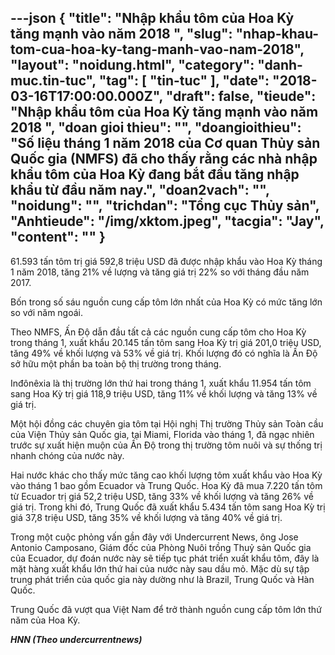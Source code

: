 ---json
{
    "title": "Nhập khẩu tôm của Hoa Kỳ tăng mạnh vào năm 2018 ",
    "slug": "nhap-khau-tom-cua-hoa-ky-tang-manh-vao-nam-2018",
    "layout": "noidung.html",
    "category": "danh-muc.tin-tuc",
    "tag": [
        "tin-tuc"
    ],
    "date": "2018-03-16T17:00:00.000Z",
    "draft": false,
    "tieude": "Nhập khẩu tôm của Hoa Kỳ tăng mạnh vào năm 2018 ",
    "doan gioi thieu": "",
    "doangioithieu": "Số liệu tháng 1 năm 2018 của Cơ quan Thủy sản Quốc gia (NMFS) đã cho thấy rằng các nhà nhập khẩu tôm của Hoa Kỳ đang bắt đầu tăng nhập khẩu từ đầu năm nay.",
    "doan2vach": "",
    "noidung": "",
    "trichdan": "Tổng cục Thủy sản",
    "Anhtieude": "/img/xktom.jpeg",
    "tacgia": "Jay",
    "__content__": ""
}
---
<p><span style="font-size:14px">61.593 tấn t&ocirc;m trị gi&aacute; 592,8 triệu USD đ&atilde; được nhập khẩu v&agrave;o Hoa Kỳ th&aacute;ng 1 năm 2018, tăng 21% về lượng v&agrave; tăng gi&aacute; trị 22% so với th&aacute;ng đầu năm 2017.</span></p>

<p><span style="font-size:14px">Bốn trong số s&aacute;u nguồn cung cấp t&ocirc;m lớn nhất của Hoa Kỳ c&oacute; mức tăng lớn so với năm ngo&aacute;i.</span></p>

<p><span style="font-size:14px">Theo NMFS, Ấn Độ dẫn đầu tất cả c&aacute;c nguồn cung cấp t&ocirc;m cho Hoa Kỳ trong th&aacute;ng 1, xuất khẩu 20.145 tấn t&ocirc;m sang Hoa Kỳ trị gi&aacute; 201,0 triệu USD, tăng 49% về khối lượng v&agrave; 53% về gi&aacute; trị. Khối lượng đ&oacute; c&oacute; nghĩa l&agrave; Ấn Độ sở hữu một phần ba to&agrave;n bộ thị trường trong th&aacute;ng.</span></p>

<p><span style="font-size:14px">Inđ&ocirc;n&ecirc;xia l&agrave; thị trường lớn thứ hai trong th&aacute;ng 1, xuất khẩu 11.954 tấn t&ocirc;m sang Hoa Kỳ trị gi&aacute; 118,9 triệu USD, tăng 11% về khối lượng v&agrave; tăng 13% về gi&aacute; trị.</span></p>

<p><span style="font-size:14px">Một hội đồng c&aacute;c chuy&ecirc;n gia t&ocirc;m tại Hội nghị Thị trường Thủy sản To&agrave;n cầu của Viện Thủy sản Quốc gia, tại Miami, Florida v&agrave;o th&aacute;ng 1, đ&atilde; ngạc nhi&ecirc;n trước sự xuất hiện muộn của Ấn Độ trong thị trường t&ocirc;m nu&ocirc;i v&agrave; sự thống trị nhanh ch&oacute;ng của nước n&agrave;y.</span></p>

<p><span style="font-size:14px">Hai nước kh&aacute;c cho thấy mức tăng cao khối lượng t&ocirc;m xuất khẩu v&agrave;o Hoa Kỳ v&agrave;o th&aacute;ng 1 bao gồm Ecuador v&agrave; Trung Quốc. Hoa Kỳ đ&atilde; mua 7.220 tấn t&ocirc;m từ Ecuador trị gi&aacute; 52,2 triệu USD, tăng 33% về khối lượng v&agrave; tăng 26% về gi&aacute; trị. Trong khi đ&oacute;, Trung Quốc đ&atilde; xuất khẩu 5.434 tấn t&ocirc;m sang Hoa Kỳ trị gi&aacute; 37,8 triệu USD, tăng 35% về khối lượng v&agrave; tăng 40% về gi&aacute; trị.</span></p>

<p><span style="font-size:14px">Trong một cuộc phỏng vấn gần đ&acirc;y với Undercurrent News, &ocirc;ng Jose Antonio Camposano, Gi&aacute;m đốc của Ph&ograve;ng Nu&ocirc;i trồng Thuỷ sản Quốc gia của Ecuador, dự đo&aacute;n nước n&agrave;y sẽ tiếp tục ph&aacute;t triển xuất khẩu t&ocirc;m, đ&acirc;y l&agrave; mặt h&agrave;ng xuất khẩu lớn thứ hai của nước n&agrave;y sau dầu mỏ. Mặc d&ugrave; sự tập trung ph&aacute;t triển của quốc gia n&agrave;y dường như l&agrave; Brazil, Trung Quốc v&agrave; H&agrave;n Quốc.</span></p>

<p><span style="font-size:14px">Trung Quốc đ&atilde; vượt qua Việt Nam để trở th&agrave;nh nguồn cung cấp t&ocirc;m lớn thứ năm của Hoa Kỳ.</span></p>

<p><span style="font-size:14px"><strong><em>HNN (Theo undercurrentnews)</em></strong></span></p>
